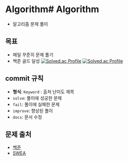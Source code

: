 # Algorithm# Algorithm
- 알고리즘 문제 풀이

## 목표
- 매일 꾸준히 문제 풀기
- 백준 골드 달성
[![Solved.ac Profile](http://mazassumnida.wtf/api/v2/generate_badge?boj=okip0428)](https://solved.ac/okip0428/)
[![Solved.ac Profile](http://mazassumnida.wtf/api/v2/generate_badge?boj=gkfdkdlel)](https://solved.ac/gkfdkdlel/)

## commit 규칙
- **형식**: `Keyword` : 출처 난이도 제목
- `solve`: 풀이에 성공한 문제
- `fail`: 풀이에 실패한 문제
- `improve`: 향상된 풀이
- `docs`: 문서 수정

## 문제 출처
- [백준](https://www.acmicpc.net/)
- [SWEA](https://swexpertacademy.com/main/main.do)

